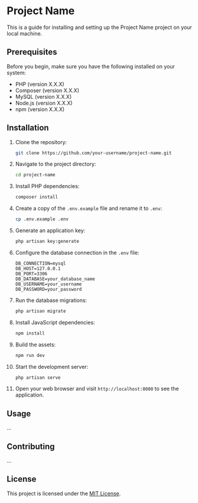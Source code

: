 # Project Name

This is a guide for installing and setting up the Project Name project on your local machine.

## Prerequisites

Before you begin, make sure you have the following installed on your system:

- PHP (version X.X.X)
- Composer (version X.X.X)
- MySQL (version X.X.X)
- Node.js (version X.X.X)
- npm (version X.X.X)

## Installation

1. Clone the repository:

    ```bash
    git clone https://github.com/your-username/project-name.git
    ```

2. Navigate to the project directory:

    ```bash
    cd project-name
    ```

3. Install PHP dependencies:

    ```bash
    composer install
    ```

4. Create a copy of the `.env.example` file and rename it to `.env`:

    ```bash
    cp .env.example .env
    ```

5. Generate an application key:

    ```bash
    php artisan key:generate
    ```

6. Configure the database connection in the `.env` file:

    ```dotenv
    DB_CONNECTION=mysql
    DB_HOST=127.0.0.1
    DB_PORT=3306
    DB_DATABASE=your_database_name
    DB_USERNAME=your_username
    DB_PASSWORD=your_password
    ```

7. Run the database migrations:

    ```bash
    php artisan migrate
    ```

8. Install JavaScript dependencies:

    ```bash
    npm install
    ```

9. Build the assets:

    ```bash
    npm run dev
    ```

10. Start the development server:

     ```bash
     php artisan serve
     ```

11. Open your web browser and visit `http://localhost:8000` to see the application.

## Usage

...

## Contributing

...

## License

This project is licensed under the [MIT License](https://opensource.org/licenses/MIT).
